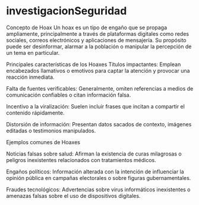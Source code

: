 # investigacionSeguridad

Concepto de Hoax
Un hoax es un tipo de engaño que se propaga ampliamente, principalmente a través de plataformas digitales como redes sociales, correos electrónicos y aplicaciones de mensajería. Su propósito puede ser desinformar, alarmar a la población o manipular la percepción de un tema en particular.

Principales características de los Hoaxes
Títulos impactantes: Emplean encabezados llamativos o emotivos para captar la atención y provocar una reacción inmediata.

Falta de fuentes verificables: Generalmente, omiten referencias a medios de comunicación confiables o citan información falsa.

Incentivo a la viralización: Suelen incluir frases que incitan a compartir el contenido rápidamente.

Distorsión de información: Presentan datos sacados de contexto, imágenes editadas o testimonios manipulados.

Ejemplos comunes de Hoaxes

Noticias falsas sobre salud: Afirman la existencia de curas milagrosas o peligros inexistentes relacionados con tratamientos médicos.

Engaños políticos: Información alterada con la intención de influenciar la opinión pública en campañas electorales o sobre figuras gubernamentales.

Fraudes tecnológicos: Advertencias sobre virus informáticos inexistentes o amenazas falsas sobre el uso de dispositivos digitales.
